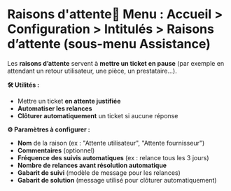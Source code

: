 # Raisons d'attente📍 Menu : Accueil > Configuration > Intitulés > Raisons d’attente (sous-menu Assistance)

Les **raisons d’attente** servent à **mettre un ticket en pause** (par exemple en attendant un retour utilisateur, une pièce, un prestataire…).



**🛠️ Utilités :**

- Mettre un ticket **en attente justifiée**
- **Automatiser les relances**
- **Clôturer automatiquement** un ticket si aucune réponse



**⚙️ Paramètres à configurer :**

- **Nom** de la raison (ex : "Attente utilisateur", "Attente fournisseur")
- **Commentaires** (optionnel)
- **Fréquence des suivis automatiques** (ex : relance tous les 3 jours)
- **Nombre de relances avant résolution automatique**
- **Gabarit de suivi** (modèle de message pour les relances)
- **Gabarit de solution** (message utilisé pour clôturer automatiquement)
